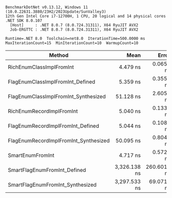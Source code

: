 ```

BenchmarkDotNet v0.13.12, Windows 11 (10.0.22631.3880/23H2/2023Update/SunValley3)
12th Gen Intel Core i7-12700H, 1 CPU, 20 logical and 14 physical cores
.NET SDK 8.0.107
  [Host]     : .NET 8.0.7 (8.0.724.31311), X64 RyuJIT AVX2
  Job-ERGTTC : .NET 8.0.7 (8.0.724.31311), X64 RyuJIT AVX2

Runtime=.NET 8.0  Toolchain=net8.0  IterationTime=500.0000 ms  
MaxIterationCount=15  MinIterationCount=10  WarmupCount=10  

```

| Method                                |         Mean |       Error |      StdDev |  Ratio | RatioSD |
|---------------------------------------|-------------:|------------:|------------:|-------:|--------:|
| RichEnumClassImplFromInt              |     4.479 ns |   0.0656 ns |   0.0390 ns |   1.00 |    0.00 |
| FlagEnumClassImplFromInt_Defined      |     5.359 ns |   0.3554 ns |   0.3151 ns |   1.21 |    0.08 |
| FlagEnumClassImplFromInt_Synthesized  |    51.128 ns |   2.6057 ns |   2.3099 ns |  11.53 |    0.66 |
| RichEnumRecordImplFromInt             |     5.040 ns |   0.1330 ns |   0.1110 ns |   1.13 |    0.03 |
| FlagEnumRecordImplFromInt_Defined     |     5.044 ns |   0.1086 ns |   0.0719 ns |   1.13 |    0.02 |
| FlagEnumRecordImplFromInt_Synthesized |    50.095 ns |   0.8046 ns |   0.5818 ns |  11.19 |    0.19 |
| SmartEnumFromInt                      |     4.717 ns |   0.5727 ns |   0.5358 ns |   1.07 |    0.14 |
| SmartFlagEnumFromInt_Defined          | 3,326.138 ns | 260.6011 ns | 243.7664 ns | 769.09 |   58.46 |
| SmartFlagEnumFromInt_Synthesized      | 3,297.533 ns |  69.0711 ns |  53.9262 ns | 736.41 |   15.94 |

